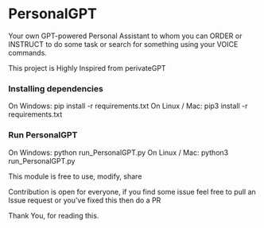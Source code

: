 # PersonalGPT
Your own GPT-powered Personal Assistant to whom you can ORDER or INSTRUCT to do some task or search for something using your VOICE commands.

This project is Highly Inspired from perivateGPT
### Installing dependencies
On Windows: 
    pip install -r requirements.txt
On Linux / Mac: 
    pip3 install -r requirements.txt

### Run PersonalGPT
On Windows: 
    python run_PersonalGPT.py
On Linux / Mac: 
    python3 run_PersonalGPT.py

This module is free to use, modify, share

Contribution is open for everyone, if you find some issue feel free to pull an Issue request or you've fixed this then do a PR

Thank You, for reading this.
